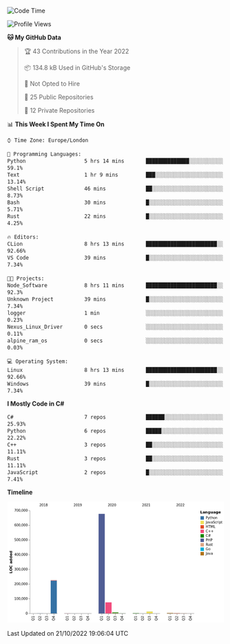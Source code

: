 <!--START_SECTION:waka-->
![Code Time](http://img.shields.io/badge/Code%20Time-329%20hrs%2029%20mins-blue)

![Profile Views](http://img.shields.io/badge/Profile%20Views-0-blue)

**🐱 My GitHub Data** 

> 🏆 43 Contributions in the Year 2022
 > 
> 📦 134.8 kB Used in GitHub's Storage 
 > 
> 🚫 Not Opted to Hire
 > 
> 📜 25 Public Repositories 
 > 
> 🔑 12 Private Repositories  
 > 
📊 **This Week I Spent My Time On** 

```text
⌚︎ Time Zone: Europe/London

💬 Programming Languages: 
Python                   5 hrs 14 mins       ██████████████░░░░░░░░░░░   59.1% 
Text                     1 hr 9 mins         ███░░░░░░░░░░░░░░░░░░░░░░   13.14% 
Shell Script             46 mins             ██░░░░░░░░░░░░░░░░░░░░░░░   8.73% 
Bash                     30 mins             █░░░░░░░░░░░░░░░░░░░░░░░░   5.71% 
Rust                     22 mins             █░░░░░░░░░░░░░░░░░░░░░░░░   4.25%

🔥 Editors: 
CLion                    8 hrs 13 mins       ███████████████████████░░   92.66% 
VS Code                  39 mins             █░░░░░░░░░░░░░░░░░░░░░░░░   7.34%

🐱‍💻 Projects: 
Node_Software            8 hrs 11 mins       ███████████████████████░░   92.3% 
Unknown Project          39 mins             █░░░░░░░░░░░░░░░░░░░░░░░░   7.34% 
logger                   1 min               ░░░░░░░░░░░░░░░░░░░░░░░░░   0.23% 
Nexus_Linux_Driver       0 secs              ░░░░░░░░░░░░░░░░░░░░░░░░░   0.11% 
alpine_ram_os            0 secs              ░░░░░░░░░░░░░░░░░░░░░░░░░   0.03%

💻 Operating System: 
Linux                    8 hrs 13 mins       ███████████████████████░░   92.66% 
Windows                  39 mins             █░░░░░░░░░░░░░░░░░░░░░░░░   7.34%

```

**I Mostly Code in C#** 

```text
C#                       7 repos             ██████░░░░░░░░░░░░░░░░░░░   25.93% 
Python                   6 repos             █████░░░░░░░░░░░░░░░░░░░░   22.22% 
C++                      3 repos             ██░░░░░░░░░░░░░░░░░░░░░░░   11.11% 
Rust                     3 repos             ██░░░░░░░░░░░░░░░░░░░░░░░   11.11% 
JavaScript               2 repos             █░░░░░░░░░░░░░░░░░░░░░░░░   7.41%

```


**Timeline**

![Chart not found](https://raw.githubusercontent.com/Jirubizu/Jirubizu/master/charts/bar_graph.png) 


 Last Updated on 21/10/2022 19:06:04 UTC
<!--END_SECTION:waka-->